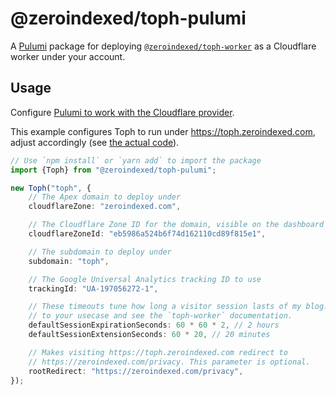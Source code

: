 # @zeroindexed/toph-pulumi

A [Pulumi][pulumi] package for deploying [`@zeroindexed/toph-worker`][toph-worker] as a Cloudflare worker under your account.

## Usage

Configure [Pulumi to work with the Cloudflare provider][pulumi-cloudflare].

This example configures Toph to run under https://toph.zeroindexed.com, adjust accordingly (see [the actual code][toph-deployment]).

```ts
// Use `npm install` or `yarn add` to import the package
import {Toph} from "@zeroindexed/toph-pulumi";

new Toph("toph", {
    // The Apex domain to deploy under
    cloudflareZone: "zeroindexed.com",

    // The Cloudflare Zone ID for the domain, visible on the dashboard
    cloudflareZoneId: "eb5986a524b6f74d162110cd89f815e1",

    // The subdomain to deploy under
    subdomain: "toph",

    // The Google Universal Analytics tracking ID to use
    trackingId: "UA-197056272-1",

    // These timeouts tune how long a visitor session lasts of my blog. Adjust
    // to your usecase and see the `toph-worker` documentation.
    defaultSessionExpirationSeconds: 60 * 60 * 2, // 2 hours
    defaultSessionExtensionSeconds: 60 * 20, // 20 minutes

    // Makes visiting https://toph.zeroindexed.com redirect to
    // https://zeroindexed.com/privacy. This parameter is optional.
    rootRedirect: "https://zeroindexed.com/privacy",
});
```

[pulumi]: https://www.pulumi.com/
[pulumi-cloudflare]: https://www.pulumi.com/docs/intro/cloud-providers/cloudflare/setup/
[toph-worker]: ../toph-worker
[toph-deployment]: ../pulumi/src/toph.ts
